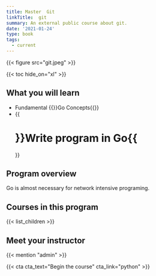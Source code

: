 ```yaml
---
title: Master  Git 
linkTitle:  git 
summary: An external public course about git.
date: '2021-01-24'
type: book
tags:
  - current
---
```


{{< figure src="git.jpeg" >}}

{{< toc hide_on="xl" >}}

## What you will learn

- Fundamental {{<hl>}}Go Concepts{{</hl>}}
- {{<h1>}}Write program in Go{{</h1>}}

## Program overview

Go is almost necessary for network intensive programing.

## Courses in this program

{{< list_children >}}

## Meet your instructor

{{< mention "admin" >}}


{{< cta cta_text="Begin the course" cta_link="python" >}}
